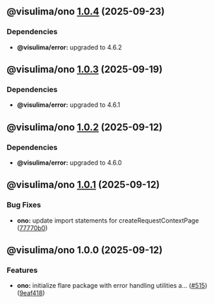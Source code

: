 ## @visulima/ono [1.0.4](https://github.com/visulima/visulima/compare/@visulima/ono@1.0.3...@visulima/ono@1.0.4) (2025-09-23)


### Dependencies

* **@visulima/error:** upgraded to 4.6.2

## @visulima/ono [1.0.3](https://github.com/visulima/visulima/compare/@visulima/ono@1.0.2...@visulima/ono@1.0.3) (2025-09-19)


### Dependencies

* **@visulima/error:** upgraded to 4.6.1

## @visulima/ono [1.0.2](https://github.com/visulima/visulima/compare/@visulima/ono@1.0.1...@visulima/ono@1.0.2) (2025-09-12)


### Dependencies

* **@visulima/error:** upgraded to 4.6.0

## @visulima/ono [1.0.1](https://github.com/visulima/visulima/compare/@visulima/ono@1.0.0...@visulima/ono@1.0.1) (2025-09-12)

### Bug Fixes

* **ono:** update import statements for createRequestContextPage ([77770b0](https://github.com/visulima/visulima/commit/77770b05d5905856a4b63d688acae19f2de98145))

## @visulima/ono 1.0.0 (2025-09-12)

### Features

* **ono:** initialize flare package with error handling utilities a… ([#515](https://github.com/visulima/visulima/issues/515)) ([9eaf418](https://github.com/visulima/visulima/commit/9eaf41878717a4d34c07f5513a60ca3e09bceda6))
